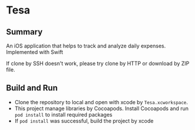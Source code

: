# Tesa
## Summary
An iOS application that helps to track and analyze daily expenses. Implemented with Swift

If clone by SSH doesn't work, please try clone by HTTP or download by ZIP file.

## Build and Run
- Clone the repository to local and open with xcode by `Tesa.xcworkspace`.
- This project manage libraries by Cocoapods. Install Cocoapods and run `pod install` to install required packages
- If `pod install` was successful, build the project by xcode
